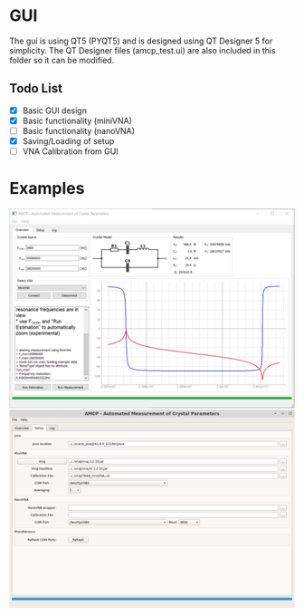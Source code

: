 # GUI
The gui is using QT5 (PYQT5) and is designed using QT Designer 5 for simplicity. The QT Designer files (amcp_test.ui) are also included in this folder so it can be modified.

## Todo List
- [X] Basic GUI design
- [X] Basic functionality (miniVNA)
- [ ] Basic functionality (nanoVNA)
- [x] Saving/Loading of setup
- [ ] VNA Calibration from GUI

# Examples
![Gui_Example](images/gui_overview.png)
![Gui_Example](images/gui_setup.png)
